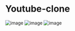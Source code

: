 # Youtube-clone
![image](https://github.com/tylern2314/Youtube-clone/assets/97447120/de395349-7a9c-4643-ace1-e3fab4fffb6d)
![image](https://github.com/tylern2314/Youtube-clone/assets/97447120/c35c622c-0b0a-45f2-9fc8-d85036896f29)
![image](https://github.com/tylern2314/Youtube-clone/assets/97447120/2ffab2d6-a598-471e-98f4-34e35be1b3b2)


